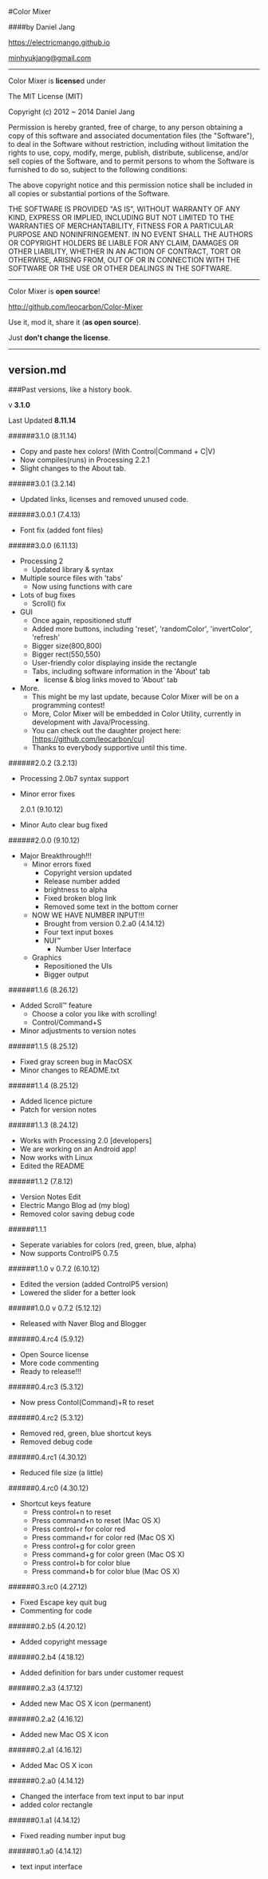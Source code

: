 #Color Mixer

####by Daniel Jang

<https://electricmango.github.io>

<minhyukjang@gmail.com>

---
Color Mixer is **license**d under

The MIT License (MIT)

Copyright (c) 2012 ~ 2014 Daniel Jang

Permission is hereby granted, free of charge, to any person obtaining a copy
of this software and associated documentation files (the "Software"), to deal
in the Software without restriction, including without limitation the rights
to use, copy, modify, merge, publish, distribute, sublicense, and/or sell
copies of the Software, and to permit persons to whom the Software is
furnished to do so, subject to the following conditions:

The above copyright notice and this permission notice shall be included in
all copies or substantial portions of the Software.

THE SOFTWARE IS PROVIDED "AS IS", WITHOUT WARRANTY OF ANY KIND, EXPRESS OR
IMPLIED, INCLUDING BUT NOT LIMITED TO THE WARRANTIES OF MERCHANTABILITY,
FITNESS FOR A PARTICULAR PURPOSE AND NONINFRINGEMENT. IN NO EVENT SHALL THE
AUTHORS OR COPYRIGHT HOLDERS BE LIABLE FOR ANY CLAIM, DAMAGES OR OTHER
LIABILITY, WHETHER IN AN ACTION OF CONTRACT, TORT OR OTHERWISE, ARISING FROM,
OUT OF OR IN CONNECTION WITH THE SOFTWARE OR THE USE OR OTHER DEALINGS IN
THE SOFTWARE.

---
Color Mixer is **open source**!

<http://github.com/leocarbon/Color-Mixer>

Use it, mod it, share it (**as open source**).

Just **don't change the license**.
  
---
version.md
---

###Past versions, like a history book.
  
  v **3.1.0**
  
  Last Updated **8.11.14**

######3.1.0 (8.11.14)
* Copy and paste hex colors! (With Control|Command + C|V)
* Now compiles(runs) in Processing 2.2.1
* Slight changes to the About tab.

######3.0.1 (3.2.14)
* Updated links, licenses and removed unused code.

######3.0.0.1 (7.4.13)
* Font fix (added font files)

######3.0.0 (6.11.13)
* Processing 2 
     * Updated library & syntax
* Multiple source files with 'tabs'
  * Now using functions with care
* Lots of bug fixes
  * Scroll() fix
* GUI
  * Once again, repositioned stuff
  * Added more buttons, including 'reset', 'randomColor', 'invertColor', 'refresh'
  * Bigger size(800,800)
  * Bigger rect(550,550)
  * User-friendly color displaying inside the rectangle
  * Tabs, including software information in the 'About' tab
    * license & blog links moved to 'About' tab
* More.
  * This might be my last update, because Color Mixer will be on a programming contest!
  * More, Color Mixer will be embedded in Color Utility, currently in development with Java/Processing.
  * You can check out the daughter project here: [https://github.com/leocarbon/cu]
  * Thanks to everybody supportive until this time.

######2.0.2 (3.2.13)
* Processing 2.0b7 syntax support
* Minor error fixes

  2.0.1 (9.10.12)
* Minor Auto clear bug fixed
   
######2.0.0 (9.10.12)
* Major Breakthrough!!!
  * Minor errors fixed
    * Copyright version updated
    * Release number added
    * brightness to alpha
    * Fixed broken blog link
    * Removed some text in the bottom corner
  * NOW WE HAVE NUMBER INPUT!!!
    * Brought from version 0.2.a0 (4.14.12)
    * Four text input boxes
    * NUI™
      * Number User Interface
  * Graphics
    * Repositioned the UIs
    * Bigger output
         
######1.1.6 (8.26.12)
* Added Scroll™ feature
  * Choose a color you like with scrolling!
  * Control/Command+S
* Minor adjustments to version notes
   
######1.1.5 (8.25.12)
* Fixed gray screen bug in MacOSX
* Minor changes to README.txt
   
######1.1.4 (8.25.12)
* Added licence picture
* Patch for version notes
   
######1.1.3 (8.24.12)
* Works with Processing 2.0 [developers]
* We are working on an Android app!
* Now works with Linux
* Edited the README
   
######1.1.2 (7.8.12)
* Version Notes Edit
* Electric Mango Blog ad (my blog)
* Removed color saving debug code
   
######1.1.1
* Seperate variables for colors (red, green, blue, alpha)
* Now supports ControlP5 0.7.5
   
######1.1.0 v 0.7.2 (6.10.12)
* Edited the version (added ControlP5 version) 
* Lowered the slider for a better look
   
######1.0.0 v 0.7.2 (5.12.12)
* Released with Naver Blog and Blogger
   
######0.4.rc4 (5.9.12)
* Open Source license
* More code commenting
* Ready to release!!!
   
######0.4.rc3 (5.3.12)
* Now press Contol(Command)+R to reset
   
######0.4.rc2 (5.3.12)
* Removed red, green, blue shortcut keys
* Removed debug code
   
######0.4.rc1 (4.30.12)
* Reduced file size (a little)
   
######0.4.rc0 (4.30.12)
* Shortcut keys feature
  * Press control+n to reset
  * Press command+n to reset (Mac OS X)
  * Press control+r for color red
  * Press command+r for color red (Mac OS X)
  * Press control+g for color green
  * Press command+g for color green (Mac OS X)
  * Press control+b for color blue
  * Press command+b for color blue (Mac OS X)
     
######0.3.rc0 (4.27.12)
* Fixed Escape key quit bug
* Commenting for code
  
######0.2.b5 (4.20.12)
* Added copyright message
   
######0.2.b4 (4.18.12)
* Added definition for bars under customer request
   
######0.2.a3 (4.17.12)
* Added new Mac OS X icon (permanent)
   
######0.2.a2 (4.16.12)
* Added new Mac OS X icon
   
######0.2.a1 (4.16.12)
* Added Mac OS X icon
   
######0.2.a0 (4.14.12)
* Changed the interface from text input to bar input
* added color rectangle
   
######0.1.a1 (4.14.12)
* Fixed reading number input bug
   
######0.1.a0 (4.14.12)
* text input interface
  